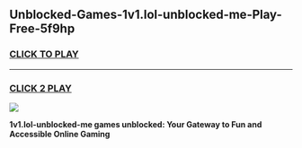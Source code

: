 
## Unblocked-Games-1v1.lol-unblocked-me-Play-Free-5f9hp
<h3>
<a href="https://premium76.site?title=1v1.lol-unblocked-me&ref=18A1">CLICK TO PLAY</a></h3>
<hr>

<h3>
<a href="https://premium76.site?title=1v1.lol-unblocked-me&ref=18A1">CLICK 2 PLAY</a>
  
</h3>

<a href="https://premium76.site?title=1v1.lol-unblocked-me&ref=18A1"><img src="https://clearcache.store/games.png"></a>


**1v1.lol-unblocked-me games unblocked: Your Gateway to Fun and Accessible Online Gaming**
